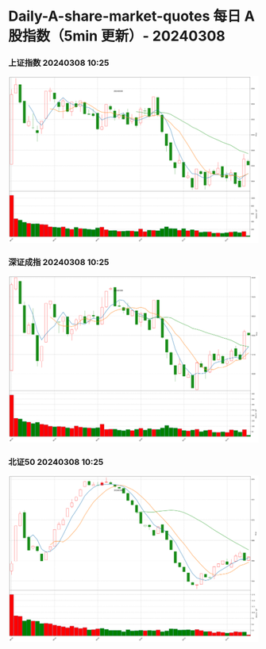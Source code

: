
# Daily-A-share-market-quotes 每日 A 股指数（5min 更新）- 20240308

### 上证指数 20240308 10:25
![](./fig/2024/3/20240308-sh000001.png)

### 深证成指 20240308 10:25
![](./fig/2024/3/20240308-sz399001.png)

### 北证50 20240308 10:25
![](./fig/2024/3/20240308-bj899050.png)
